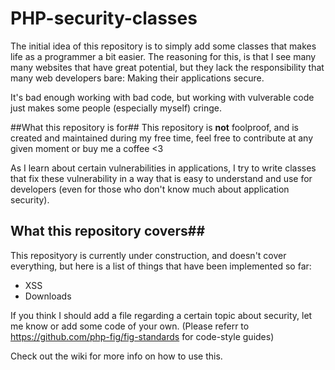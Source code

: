 PHP-security-classes
====================

The initial idea of this repository is to simply add some classes that makes life as a programmer a bit easier.
The reasoning for this, is that I see many many websites that have great potential, but they lack the responsibility that many web developers bare: Making their applications secure.

It's bad enough working with bad code, but working with vulverable code just makes some people (especially myself) cringe.

##What this repository is for##
This repository is **not** foolproof, and is created and maintained during my free time, feel free to contribute at any given moment or buy me a coffee <3

As I learn about certain vulnerabilities in applications, I try to write classes that fix these vulnerability in a way that is easy to understand and use for developers (even for those who don't know much about application security).

## What this repository covers##
This reposityory is currently under construction, and doesn't cover everything, but here is a list of things that have been implemented so far:

* XSS
* Downloads

If you think I should add a file regarding a certain topic about security, let me know or add some code of your own. (Please referr to https://github.com/php-fig/fig-standards for code-style guides)

Check out the wiki for more info on how to use this.
